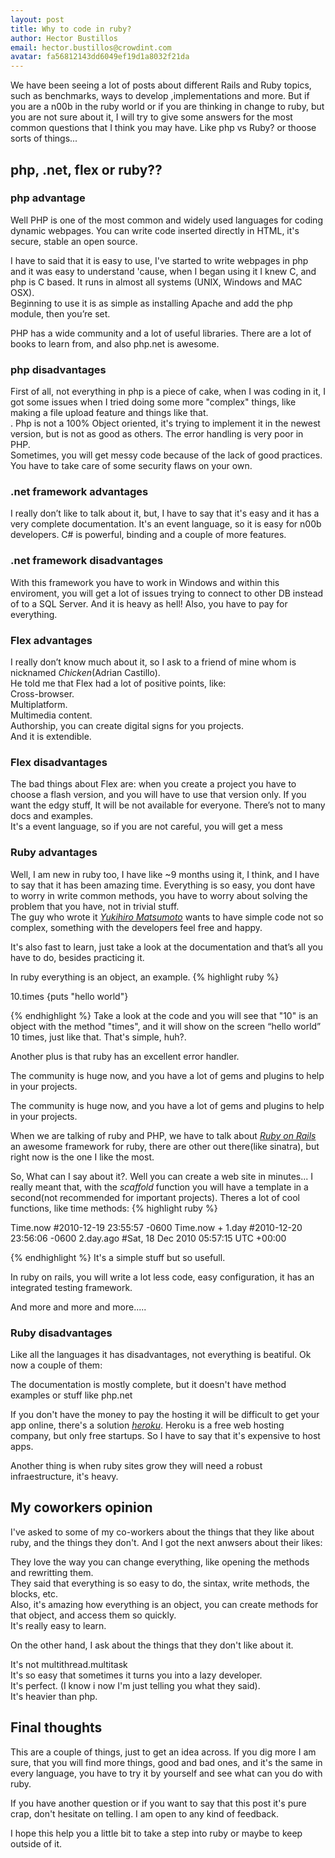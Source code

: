 ```yaml
---
layout: post
title: Why to code in ruby?
author: Hector Bustillos
email: hector.bustillos@crowdint.com
avatar: fa56812143dd6049ef19d1a8032f21da
---
```


We have been seeing a lot of posts about different Rails and Ruby topics,
such as  benchmarks, ways to develop ,implementations and more. But if you
are a n00b in the ruby world or if you are thinking in change to ruby, but you
are not sure about it, I will try to give some answers for the most common
questions that I think you may have.
Like php vs Ruby? or thoose sorts of things...



## php, .net, flex or ruby??

### php advantage

Well PHP is one of the most common and widely used languages for
 coding dynamic webpages. You can write code inserted directly in HTML,
 it's secure, stable an open source.

I have to said that it is easy to use, I've started to write webpages 
in php and it was easy to understand 'cause, when I began using it I knew C, 
and php is C based.  It runs in almost all systems (UNIX, Windows and MAC OSX).  
Beginning to use it is as simple as installing Apache and add the php module,
 then you’re set.

PHP has a wide community and a lot of useful libraries.
There are a lot of books to learn from, and also php.net is awesome.

### php disadvantages

First of all, not everything in php is a piece of cake, when I was coding in it, 
I got some issues when I tried doing some more "complex" things, like making a 
file upload feature and things like that.
<br/>.
Php is not a 100% Object oriented, it's trying to implement it in the newest version, but is not as good as others.
The error handling is very poor in PHP.<br/>
 Sometimes, you will get messy code because of  the lack of good practices.<br/>
You have to take care of some security flaws on your own.<br/>

### .net framework advantages

I really don’t like to talk about it, but, I have to say that it's easy and it has a 
very complete documentation.  It's an event language, so it is easy for n00b developers. 
C# is powerful, binding and a couple of more features.

### .net framework disadvantages

With this framework you have to work in Windows and within this enviroment, you will get a 
lot of issues trying to connect to other DB instead of to a SQL Server. And it is heavy as hell! 
Also, you have to pay for everything.


### Flex advantages
I really don’t know much about it, so I ask to a friend of mine whom is nicknamed *Chicken*(Adrian Castillo).   
He told me that Flex had a lot of positive points, like:<br/>
Cross-browser.<br/>
Multiplatform.<br/>
Multimedia content.<br/>
Authorship, you can create digital signs for you projects.<br/>
And it is extendible.<br/>
 
 
### Flex disadvantages

The bad things about Flex are: 
when you create a project you have to choose a flash version, and you will 
have to use that version only. If you want the edgy stuff, It will be not available 
for everyone. There’s not to many docs and examples.<br/>
It's a event language, so if you are not careful, you will get a mess


### Ruby advantages

Well, I am new in ruby too, I have like ~9 months using it, I think, and I have to say that
it has been amazing time. Everything is so easy, you dont have to worry in write
common methods, you have to worry about solving the problem that you have, not in trivial
stuff. <br/>
The guy who wrote it [*Yukihiro Matsumoto*](http://en.wikipedia.org/wiki/Yukihiro_Matsumoto) wants to have simple code 
not so complex, something with the developers feel free and happy.

It's also fast to learn, just take a look at the documentation and that’s all you have to do, besides practicing it.

In ruby everything is an object, an example.
{% highlight ruby %}

10.times {puts "hello world"}

{% endhighlight %}
Take a look at the code and you will see that "10" is an object with the method "times", and it will show on the screen “hello world” 10 times, just like that. That's simple, huh?.

Another plus is that ruby has an excellent error handler.

The community is huge now, and you have a lot of gems and plugins to help in your projects.

The community is huge now, and you have a lot of gems and plugins to help in your projects.
 
When we are talking of ruby and PHP, we have to talk about [*Ruby on Rails*](http://rubyonrails.org) an
awesome framework for ruby, there are other out there(like sinatra), but
right now is the one I like the most.

So, What can I say about it?. Well you can create a web site in minutes...
I really meant that, with the *scaffold* function you will have a template 
in a second(not recommended for important projects).
Theres a lot of cool functions, like time methods:
{% highlight ruby %}

Time.now
 #2010-12-19 23:55:57 -0600
Time.now + 1.day
 #2010-12-20 23:56:06 -0600
2.day.ago
 #Sat, 18 Dec 2010 05:57:15 UTC +00:00

{% endhighlight %}
It's a simple stuff but so usefull.

In ruby on rails, you will write a lot less code,
 easy configuration, it has an integrated testing framework.
 
And more and more and more.....

### Ruby disadvantages

Like all the languages it has disadvantages, not everything is beatiful.
 Ok now a couple of them:<br/>
 
The documentation is mostly complete, but it doesn't have method examples or stuff
like php.net<br/>

If you don't have the money to pay the hosting it will be difficult to get your app
online, there's a solution [*heroku*](http://www.heroku.com). Heroku is a free web  hosting company, but only free startups.
So I have to say that it's expensive to host apps.

Another thing is when ruby sites grow they will need a
robust infraestructure, it's heavy.


## My coworkers opinion
I've asked to some of my co-workers about the things that they like about ruby,
and the things they don't. And I got the next anwsers about their likes:

They love the way you can change everything, like opening the methods and rewritting
them.<br/>
They said that everything is so easy to do, the sintax, write methods, the blocks,
etc.<br/>
Also, it's amazing how everything is an object, you can create methods for
that object, and access them so quickly.<br/>
It's really easy to learn.

On the other hand, I ask about the things that they don't like about it.

It's not multithread.multitask<br/>
It's so easy that sometimes it turns you into a lazy developer.<br/>
It's perfect. (I know i now I'm just telling you what they said).<br/>
It's heavier than php.<br/>


## Final thoughts
This are a couple of things, just to get an idea across. If you dig more I am sure,
that you will find more things, good and bad ones, and it's the same in every
language, you have to try it by yourself and see what can you do with ruby.

If you have another question or if you want to say that this post it's pure
crap, don't hesitate on telling. I am open to any kind of feedback. 

I hope this help you a little bit to take a step into ruby or maybe to keep 
outside of it.







